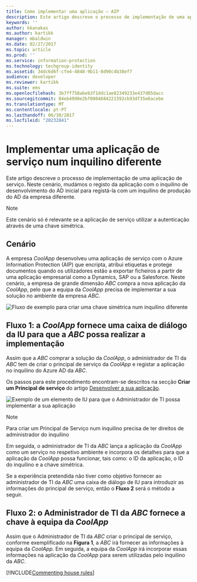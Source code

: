 ```yaml
---
title: Como implementar uma aplicação – AIP
description: Este artigo descreve o processo de implementação de uma aplicação de serviço num inquilino diferente daquele com que a aplicação foi desenvolvida de origem.
keywords: ''
author: kkanakas
ms.author: kartikk
manager: mbaldwin
ms.date: 02/27/2017
ms.topic: article
ms.prod: ''
ms.service: information-protection
ms.technology: techgroup-identity
ms.assetid: 34dc6d6f-cfe4-4848-9b11-8d90c4b38ef7
audience: developer
ms.reviewer: kartikk
ms.suite: ems
ms.openlocfilehash: 3b7ff758abeb3f1ddc1ae82349233e437d05dacc
ms.sourcegitcommit: 04eb4990e2bf0004684221592cb93df35e6acebe
ms.translationtype: MT
ms.contentlocale: pt-PT
ms.lasthandoff: 06/30/2017
ms.locfileid: "20232841"
---
```

# <a name="deploying-a-service-application-into-a-different-tenant"></a>Implementar uma aplicação de serviço num inquilino diferente

Este artigo descreve o processo de implementação de uma aplicação de serviço. Neste cenário, mudámos o registo da aplicação com o inquilino de desenvolvimento do AD inicial para registá-la com um inquilino de produção do AD da empresa diferente.

> [!Note]
> Este cenário só é relevante se a aplicação de serviço utilizar a autenticação através de uma chave simétrica.

## <a name="scenario"></a>Cenário
A empresa *CoolApp* desenvolveu uma aplicação de serviço com o Azure Information Protection (AIP) que encripta, atribui etiquetas e protege documentos quando os utilizadores estão a exportar ficheiros a partir de uma aplicação empresarial como a Dynamics, SAP ou a Salesforce. Neste cenário, a empresa de grande dimensão *ABC* compra a nova aplicação da *CoolApp*, pelo que a equipa da *CoolApp* precisa de implementar a sua solução no ambiente da empresa *ABC*. 

![Fluxo de exemplo para criar uma chave simétrica num inquilino diferente](../media/develop/service-app-provision.jpg)

## <a name="flow-1-coolapp-provides-a-ui-dialog-to-abc-to-implement-the-deployment"></a>Fluxo 1: a *CoolApp* fornece uma caixa de diálogo da IU para que a *ABC* possa realizar a implementação

Assim que a *ABC* comprar a solução da *CoolApp*, o administrador de TI da *ABC* tem de criar o principal de serviço da *CoolApp* e registar a aplicação no inquilino do Azure AD da *ABC*. 

Os passos para este procedimento encontram-se descritos na secção **Criar um Principal de serviço** do artigo [Desenvolver a sua aplicação](developing-your-application.md).

![Exemplo de um elemento de IU para que o Administrador de TI possa implementar a sua aplicação](../media/develop/how-to-deploy-app-UI.png)

> [!Note]
> Para criar um Principal de Serviço num inquilino precisa de ter direitos de administrador do inquilino

Em seguida, o administrador de TI da *ABC* lança a aplicação da *CoolApp* como um serviço no respetivo ambiente e incorpora os detalhes para que a aplicação da *CoolApp* possa funcionar, tais como: o ID da aplicação, o ID do inquilino e a chave simétrica.

Se a experiência pretendida não tiver como objetivo fornecer ao administrador de TI da *ABC* uma caixa de diálogo de IU para introduzir as informações do principal de serviço, então o **Fluxo 2** será o método a seguir.

## <a name="flow-2-abc-it-administrator-provides-the-key-to-the-coolapp-team"></a>Fluxo 2: o Administrador de TI da *ABC* fornece a chave à equipa da *CoolApp*

Assim que o Administrador de TI da *ABC* criar o principal de serviço, conforme exemplificado na **Figura 1**, a *ABC* irá fornecer as informações à equipa da *CoolApp*. Em seguida, a equipa da *CoolApp* irá incorporar essas informações na aplicação da *CoolApp* para serem utilizadas pelo inquilino da *ABC*.

[!INCLUDE[Commenting house rules](../includes/houserules.md)]
